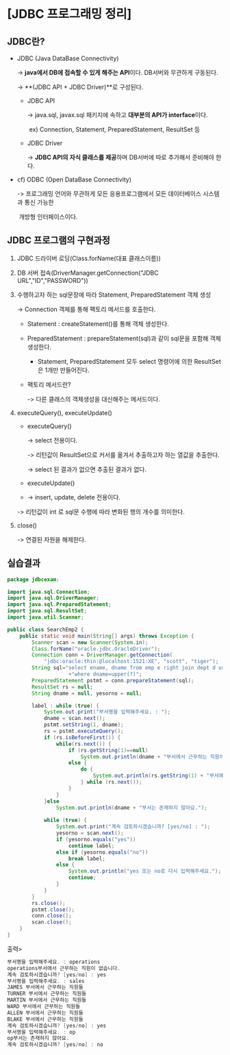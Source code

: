 # [JDBC 프로그래밍 정리]



## JDBC란?

* JDBC (Java DataBase Connectivity)  

  -> **java에서 DB에 접속할 수 있게 해주는 API**이다. DB서버와 무관하게 구동된다.

  -> **(JDBC API + JDBC Driver)**로 구성된다.			

  * JDBC API 

    -> java.sql, javax.sql 패키지에 속하고 **대부분의 API가 interface**이다.

    ​    ex) Connection, Statement, PreparedStatement, ResultSet 등

  * JDBC Driver 

    -> **JDBC API의 자식 클래스를 제공**하며 DB서버에 따로 추가해서 준비해야 한다.

* cf) ODBC (Open DataBase Connectivity) 

  -> 프로그래밍 언어와 무관하게 모든 응용프로그램에서 모든 데이터베이스 시스템과 통신 가능한 

  ​    개방형 인터페이스이다.



## 	JDBC 프로그램의 구현과정

1. JDBC 드라이버 로딩(Class.forName(대표 클래스이름)) 

2. DB 서버 접속(DriverManager.getConnection("JDBC URL","ID","PASSWORD"))

3. 수행하고자 하는 sql문장에 따라 Statement, PreparedStatement 객체 생성

   -> Connection 객체를 통해 팩토리 메서드를 호출한다.

   * Statement : createStatement()를 통해 객체 생성한다. 

   * PreparedStatement  : prepareStatement(sql)과 같이 sql문을 포함해 객체 생성한다.

     * Statement, PreparedStatement 모두 select 명령어에 의한 ResultSet은 1개만 만들어진다.

   * 팩토리 메서드란?

     -> 다른 클래스의 객체생성을 대신해주는 메서드이다.

4. executeQuery(), executeUpdate() 

   * executeQuery() 

     -> select 전용이다.

     -> 리턴값이 ResultSet으로 커서를 옮겨서 추출하고자 하는 열값을 추출한다. 

     -> select 된 결과가 없으면 추출된 결과가 없다.

   *  executeUpdate()

   *  -> insert, update, delete 전용이다.

     -> 리턴값이 int 로 sql문 수행에 따라 변화된 행의 개수를 의미한다.

5. close()

   -> 연결된 자원을 해제한다.

   

 ## 실습결과

```java
package jdbcexam;

import java.sql.Connection;
import java.sql.DriverManager;
import java.sql.PreparedStatement;
import java.sql.ResultSet;
import java.util.Scanner;

public class SearchEmp2 {
	public static void main(String[] args) throws Exception {
        Scanner scan = new Scanner(System.in);
		Class.forName("oracle.jdbc.OracleDriver");
		Connection conn = DriverManager.getConnection(
            "jdbc:oracle:thin:@localhost:1521:XE", "scott", "tiger");
		String sql="select ename, dname from emp e right join dept d using(deptno)" 
            		+"where dname=upper(?)";
		PreparedStatement pstmt = conn.prepareStatement(sql);
		ResultSet rs = null;
		String dname = null, yesorno = null;

		label : while (true) {
			System.out.print("부서명을 입력해주세요. : ");
			dname = scan.next();
			pstmt.setString(1, dname);
			rs = pstmt.executeQuery();
			if (rs.isBeforeFirst()) {
				while(rs.next()) {
					if (rs.getString(1)==null)
						System.out.println(dname + "부서에서 근무하는 직원이 없습니다.");
					else {
						do {
							System.out.println(rs.getString(1) + "부서에서 근무하는 직원들");
						} while (rs.next());
					}
				}
			}else 
				System.out.println(dname + "부서는 존재하지 않아요.");
			
			while (true) {
				System.out.print("계속 검토하시겠습니까? [yes/no] : ");
				yesorno = scan.next();
				if (yesorno.equals("yes"))
					continue label;
				else if (yesorno.equals("no"))
					break label;
				else {
					System.out.println("yes 또는 no로 다시 입력해주세요.");
					continue;
				}
			}
		}
		rs.close();
		pstmt.close();
		conn.close();	
        scan.close();
	}
}
```

출력>

```java
부서명을 입력해주세요. : operations
operations부서에서 근무하는 직원이 없습니다.
계속 검토하시겠습니까? [yes/no] : yes
부서명을 입력해주세요. : sales
JAMES 부서에서 근무하는 직원들
TURNER 부서에서 근무하는 직원들
MARTIN 부서에서 근무하는 직원들
WARD 부서에서 근무하는 직원들
ALLEN 부서에서 근무하는 직원들
BLAKE 부서에서 근무하는 직원들
계속 검토하시겠습니까? [yes/no] : yes
부서명을 입력해주세요. : op
op부서는 존재하지 않아요.
계속 검토하시겠습니까? [yes/no] : no
```